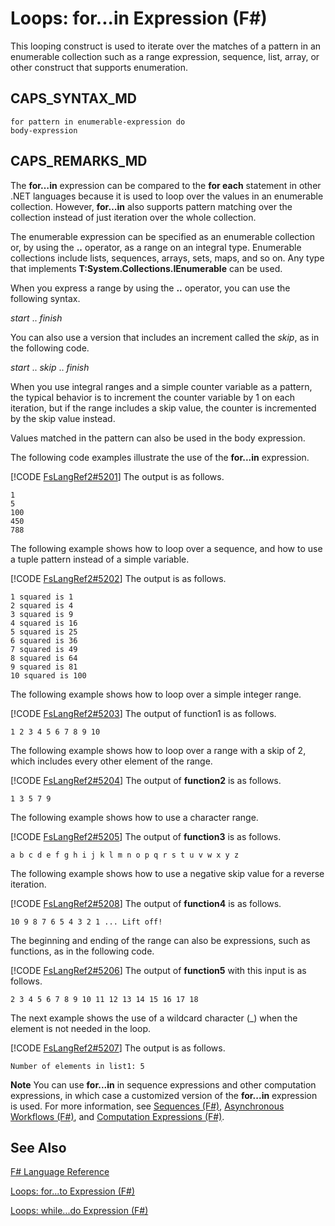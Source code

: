 # Loops: for...in Expression (F#)

This looping construct is used to iterate over the matches of a pattern in an enumerable collection such as a range expression, sequence, list, array, or other construct that supports enumeration.


## CAPS_SYNTAX_MD

```
for pattern in enumerable-expression do
body-expression
```

## CAPS_REMARKS_MD
The **for…in** expression can be compared to the **for each** statement in other .NET languages because it is used to loop over the values in an enumerable collection. However, **for…in** also supports pattern matching over the collection instead of just iteration over the whole collection.

The enumerable expression can be specified as an enumerable collection or, by using the **..** operator, as a range on an integral type. Enumerable collections include lists, sequences, arrays, sets, maps, and so on. Any type that implements **T:System.Collections.IEnumerable** can be used.

When you express a range by using the **..** operator, you can use the following syntax.

*start* .. *finish*

You can also use a version that includes an increment called the *skip*, as in the following code.

*start* .. *skip* .. *finish*

When you use integral ranges and a simple counter variable as a pattern, the typical behavior is to increment the counter variable by 1 on each iteration, but if the range includes a skip value, the counter is incremented by the skip value instead.

Values matched in the pattern can also be used in the body expression.

The following code examples illustrate the use of the **for...in** expression.

[!CODE [FsLangRef2#5201](../CodeSnippet/VS_Snippets_Fsharp/fslangref2/FSharp/fs/loops2.fs#5201)]
    The output is as follows.


```
1
5
100
450
788
```
The following example shows how to loop over a sequence, and how to use a tuple pattern instead of a simple variable.

[!CODE [FsLangRef2#5202](../CodeSnippet/VS_Snippets_Fsharp/fslangref2/FSharp/fs/loops2.fs#5202)]
    The output is as follows.


```
1 squared is 1
2 squared is 4
3 squared is 9
4 squared is 16
5 squared is 25
6 squared is 36
7 squared is 49
8 squared is 64
9 squared is 81
10 squared is 100
```
The following example shows how to loop over a simple integer range.

[!CODE [FsLangRef2#5203](../CodeSnippet/VS_Snippets_Fsharp/fslangref2/FSharp/fs/loops2.fs#5203)]
    The output of function1 is as follows.


```
1 2 3 4 5 6 7 8 9 10
```
The following example shows how to loop over a range with a skip of 2, which includes every other element of the range.

[!CODE [FsLangRef2#5204](../CodeSnippet/VS_Snippets_Fsharp/fslangref2/FSharp/fs/loops2.fs#5204)]
    The output of **function2** is as follows.


```
1 3 5 7 9
```
The following example shows how to use a character range.

[!CODE [FsLangRef2#5205](../CodeSnippet/VS_Snippets_Fsharp/fslangref2/FSharp/fs/loops2.fs#5205)]
    The output of **function3** is as follows.


```
a b c d e f g h i j k l m n o p q r s t u v w x y z
```
The following example shows how to use a negative skip value for a reverse iteration.

[!CODE [FsLangRef2#5208](../CodeSnippet/VS_Snippets_Fsharp/fslangref2/FSharp/fs/loops2.fs#5208)]
    The output of **function4** is as follows.


```
10 9 8 7 6 5 4 3 2 1 ... Lift off!
```
The beginning and ending of the range can also be expressions, such as functions, as in the following code.

[!CODE [FsLangRef2#5206](../CodeSnippet/VS_Snippets_Fsharp/fslangref2/FSharp/fs/loops2.fs#5206)]
    The output of **function5** with this input is as follows.


```
2 3 4 5 6 7 8 9 10 11 12 13 14 15 16 17 18
```
The next example shows the use of a wildcard character (_) when the element is not needed in the loop.

[!CODE [FsLangRef2#5207](../CodeSnippet/VS_Snippets_Fsharp/fslangref2/FSharp/fs/loops2.fs#5207)]
    The output is as follows.


```
Number of elements in list1: 5
```
**Note** You can use **for...in** in sequence expressions and other computation expressions, in which case a customized version of the **for...in** expression is used. For more information, see [Sequences &#40;F&#35;&#41;](Sequences+%28F%23%29.md), [Asynchronous Workflows &#40;F&#35;&#41;](Asynchronous+Workflows+%28F%23%29.md), and [Computation Expressions &#40;F&#35;&#41;](Computation+Expressions+%28F%23%29.md).


## See Also
[F&#35; Language Reference](F%23+Language+Reference.md)

[Loops: for...to Expression &#40;F&#35;&#41;](Loops%3A+for...to+Expression+%28F%23%29.md)

[Loops: while...do Expression &#40;F&#35;&#41;](Loops%3A+while...do+Expression+%28F%23%29.md)

